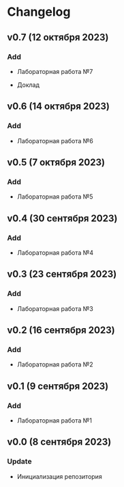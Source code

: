 # Changelog

## v0.7 (12 октября 2023)

### Add

- Лабораторная работа №7

- Доклад

## v0.6 (14 октября 2023)

### Add

- Лабораторная работа №6

## v0.5 (7 октября 2023)

### Add

- Лабораторная работа №5

## v0.4 (30 сентября 2023)

### Add

- Лабораторная работа №4

## v0.3 (23 сентября 2023)

### Add

- Лабораторная работа №3

## v0.2 (16 сентября 2023)

### Add

- Лабораторная работа №2

## v0.1 (9 сентября 2023)

### Add

- Лабораторная работа №1

## v0.0 (8 сентября 2023)

### Update

- Инициализация репозитория
